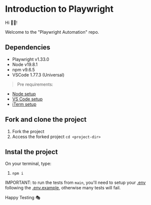 # Introduction to Playwright

Hi 👋🏽!

Welcome to the "Playwright Automation" repo.

## Dependencies

- Playwright v1.33.0
- Node v19.8.1
- npm v9.6.5
- VSCode 1.77.3 (Universal)

> Pre requirements: 
- [Node setup](https://nodejs.dev/en/learn/how-to-install-nodejs/)
- [VS Code setup](https://code.visualstudio.com/learn/get-started/basics)
- [iTerm setup](https://iterm2.com/documentation-one-page.html)

## Fork and clone the project

1. Fork the project
1. Access the forked project `cd <project-dir>`

## Instal the project

On your terminal, type:

1. `npm i`

IMPORTANT: to run the tests from `main`, you'll need to setup your [.env](.env) following the [.env.example](.env.example), otherwise many tests will fail.

Happy Testing 🎭